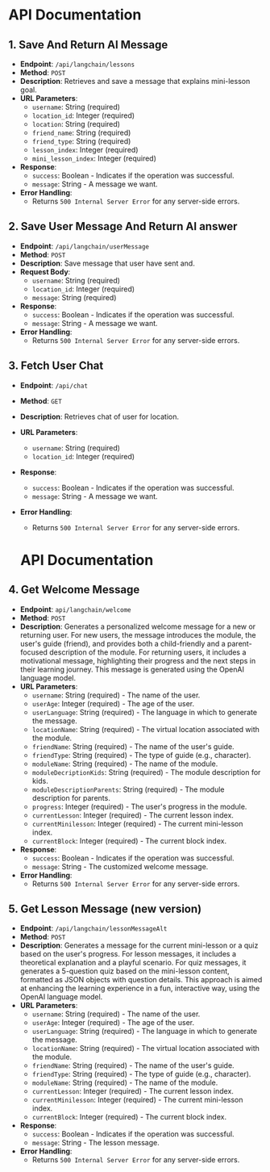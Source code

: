 # API Documentation

## 1. Save And Return AI Message

- **Endpoint**: `/api/langchain/lessons`
- **Method**: `POST`
- **Description**: Retrieves and save a message that explains mini-lesson goal.
- **URL Parameters**:
  - `username`: String (required)
  - `location_id`: Integer (required)
  - `location`: String (required)
  - `friend_name`: String (required)
  - `friend_type`: String (required)
  - `lesson_index`: Integer (required)
  - `mini_lesson_index`: Integer (required)
- **Response**:
  - `success`: Boolean - Indicates if the operation was successful.
  - `message`: String - A message we want.
- **Error Handling**:
  - Returns `500 Internal Server Error` for any server-side errors.

## 2. Save User Message And Return AI answer

- **Endpoint**: `/api/langchain/userMessage`
- **Method**: `POST`
- **Description**: Save message that user have sent and.
- **Request Body**:
  - `username`: String (required)
  - `location_id`: Integer (required)
  - `message`: String (required)
- **Response**:
  - `success`: Boolean - Indicates if the operation was successful.
  - `message`: String - A message we want.
- **Error Handling**:
  - Returns `500 Internal Server Error` for any server-side errors.

## 3. Fetch User Chat

- **Endpoint**: `/api/chat`
- **Method**: `GET`
- **Description**: Retrieves chat of user for location.
- **URL Parameters**:
  - `username`: String (required)
  - `location_id`: Integer (required)
- **Response**:
  - `success`: Boolean - Indicates if the operation was successful.
  - `message`: String - A message we want.
- **Error Handling**:
  - Returns `500 Internal Server Error` for any server-side errors.  

  # API Documentation

## 4. Get Welcome Message

- **Endpoint**: `api/langchain/welcome`
- **Method**: `POST`
- **Description**: Generates a personalized welcome message for a new or returning user. For new users, the message introduces the module, the user's guide (friend), and provides both a child-friendly and a parent-focused description of the module. For returning users, it includes a motivational message, highlighting their progress and the next steps in their learning journey. This message is generated using the OpenAI language model.
- **URL Parameters**:
  - `username`: String (required) - The name of the user.
  - `userAge`: Integer (required) - The age of the user.
  - `userLanguage`: String (required) - The language in which to generate the message.
  - `locationName`: String (required) - The virtual location associated with the module.
  - `friendName`: String (required) - The name of the user's guide.
  - `friendType`: String (required) - The type of guide (e.g., character).
  - `moduleName`: String (required) - The name of the module.
  - `moduleDecriptionKids`: String (required) - The module description for kids.
  - `moduleDescriptionParents`: String (required) - The module description for parents.
  - `progress`: Integer (required) - The user's progress in the module.
  - `currentLesson`: Integer (required) - The current lesson index.
  - `currentMinilesson`: Integer (required) - The current mini-lesson index.
  - `currentBlock`: Integer (required) - The current block index.
- **Response**:
  - `success`: Boolean - Indicates if the operation was successful.
  - `message`: String - The customized welcome message.
- **Error Handling**:
  - Returns `500 Internal Server Error` for any server-side errors.

## 5. Get Lesson Message (new version)

- **Endpoint**: `/api/langchain/lessonMessageAlt`
- **Method**: `POST`
- **Description**: Generates a message for the current mini-lesson or a quiz based on the user's progress. For lesson messages, it includes a theoretical explanation and a playful scenario. For quiz messages, it generates a 5-question quiz based on the mini-lesson content, formatted as JSON objects with question details. This approach is aimed at enhancing the learning experience in a fun, interactive way, using the OpenAI language model.
- **URL Parameters**:
  - `username`: String (required) - The name of the user.
  - `userAge`: Integer (required) - The age of the user.
  - `userLanguage`: String (required) - The language in which to generate the message.
  - `locationName`: String (required) - The virtual location associated with the module.
  - `friendName`: String (required) - The name of the user's guide.
  - `friendType`: String (required) - The type of guide (e.g., character).
  - `moduleName`: String (required) - The name of the module.
  - `currentLesson`: Integer (required) - The current lesson index.
  - `currentMinilesson`: Integer (required) - The current mini-lesson index.
  - `currentBlock`: Integer (required) - The current block index.
- **Response**:
  - `success`: Boolean - Indicates if the operation was successful.
  - `message`: String - The lesson message.
- **Error Handling**:
  - Returns `500 Internal Server Error` for any server-side errors.

